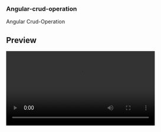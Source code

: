 <h3>Angular-crud-operation</h3>

Angular Crud-Operation

## Preview
<video style='width:80%; height:auto;' src='https://github.com/gthilakshana/Angular-crud-operation/assets/109861915/39cf609f-8e46-484e-80da-5d0671182991'></video>
